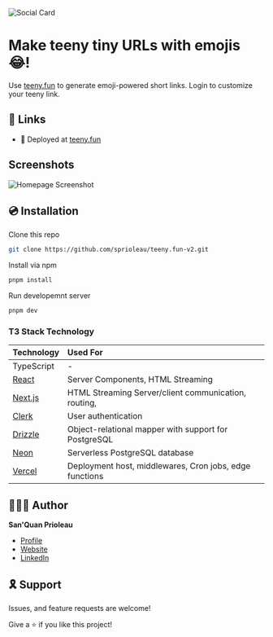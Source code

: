 ![Social Card][social-card-url]

# Make teeny tiny URLs with emojis 😂!

Use [teeny.fun][deployed-url] to generate emoji-powered short links. Login to customize your teeny link.

## 🔗 Links

- 🚀 Deployed at [teeny.fun][deployed-url]

## Screenshots

![Homepage Screenshot][homepage-screenshot-url]

## 💿 Installation

Clone this repo

```bash
git clone https://github.com/sprioleau/teeny.fun-v2.git
```

Install via npm

```bash
pnpm install
```

Run developemnt server

```bash
pnpm dev
```

<!-- ## 🛠 Built With

This app was botstrapped using [Create T3 App](https://create.t3.gg/)⭐️, which accelerated its development. It was important to have type safety across the network chasm and within a single repository, so I reached for the T3 stack and I was not disappointed. The specific tools I used are below. -->

### T3 Stack Technology

| Technology                          | Used For                                                |
| :---------------------------------- | :------------------------------------------------------ |
| TypeScript                          | -                                                       |
| [React](https://nextjs.org/docs)    | Server Components, HTML Streaming                       |
| [Next.js](https://nextjs.org/docs)  | HTML Streaming Server/client communication, routing,    |
| [Clerk](https://clerk.com)          | User authentication                                     |
| [Drizzle](https://orm.drizzle.team) | Object-relational mapper with support for PostgreSQL    |
| [Neon](https://neon.tech)           | Serverless PostgreSQL database                          |
| [Vercel](https://www.vercel.com)    | Deployment host, middlewares, Cron jobs, edge functions |

<!-- ## ⬆️ Future Updates

- [ ] How I built this website page -->

## 👨🏾‍💻 Author

**San'Quan Prioleau**

- [Profile][github-url]
- [Website][website]
- [LinkedIn][linkedin]

## 🎗 Support

Issues, and feature requests are welcome!

Give a ⭐️ if you like this project!

<!-- Author Details -->

[github-url]: https://github.com/spriolau "San'Quan Prioleau on Github"
[website]: https://sprioleau.dev "San'Quan Prioleau's personal website"
[headshot_url]: https://avatars.githubusercontent.com/u/49278940?v=4 "San'Quan Prioleau headshot"
[linkedin]: https://www.linkedin.com/in/sanquanprioleau/

<!-- Project Details -->

[deployed-url]: https://teeny.fun
[social-card-url]: https://teeny.fun/_static/images/social-card.png "Social Card"
[homepage-screenshot-url]: https://teeny.fun/_static/images/homepage-screenshot.png "Homepage Screenshot"
